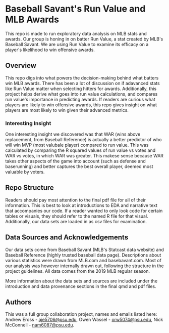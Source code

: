 # Baseball Savant's Run Value and MLB Awards

This repo is made to run exploratory data analysis on MLB stats and awards. Our group is honing in on batter Run Value, a stat created by MLB's Baseball Savant. We are using Run Value to examine its efficacy on a player's likelihood to win offensive awards.

## Overview

This repo digs into what powers the decision-making behind what batters win MLB awards. There has been a lot of discussion on if adavanced stats like Run Value matter when selecting hitters for awards. Additionally, this project helps derive what goes into run value calculations, and compares run value's importance in predicting awards. If readers are curious what players are likely to win offensive awards, this repo gives insight on what players are most likely to win given their advanced metrics.

### Interesting Insight

One interesting insight we discovered was that WAR (wins above replacement, from Baseball Reference) is actually a better predictor of who will win MVP (most valubale player) compared to run value. This was calculated by comparing the R squared values of run value vs votes and WAR vs votes, in which WAR was greater. This makese sense because WAR takes other aspects of the game into account (such as defense and baserunning) and better captures the best overall player, deemed most valuable by voters.  

## Repo Structure

Readers should pay most attention to the final pdf file for all of their information. This is best to look at introductions to EDA and narrative text that accompanies our code. If a reader wanted to only look code for certain tables or visuals, they should refer to the named R file for that visual. Additionally, our data sets are loaded in as csv files for examination.

## Data Sources and Acknowledgements

Our data sets come from Baseball Savant (MLB's Statcast data website) and Baseball Reference (highly trusted baseball data page). Descriptions about various statistics were drawn from MLB.com and basebavant.com. Most of our analysis was however internally drawn out, following the structure in the project guidelines. All data comes from the 2019 MLB regular season.

More information about the data sets and sources are included under the introduction and data provenance sections in the final qmd and pdf files. 

## Authors

This was a full group collaboration project, names and emails listed here:
Andrew Eross - aje5706@psu.edu,
Owen Wassel - orw5074@psu.edu,
Nick McConnell - nam6087@psu.edu.
